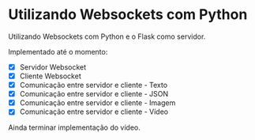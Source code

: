 # Utilizando Websockets com Python

Utilizando Websockets com Python e o Flask como servidor.

Implementado até o momento:
- [x] Servidor Websocket
- [x] Cliente Websocket
- [x] Comunicação entre servidor e cliente - Texto
- [x] Comunicação entre servidor e cliente - JSON
- [x] Comunicação entre servidor e cliente - Imagem
- [x] Comunicação entre servidor e cliente - Vídeo

Ainda terminar implementação do vídeo.